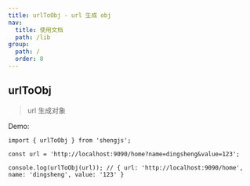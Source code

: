 ```yaml
---
title: urlToObj - url 生成 obj
nav:
  title: 使用文档
  path: /lib
group:
  path: /
  order: 8
---
```


## urlToObj

> url 生成对象

Demo:

```tsx | pure
import { urlToObj } from 'shengjs';

const url = 'http://localhost:9090/home?name=dingsheng&value=123';

console.log(urlToObj(url)); // { url: 'http://localhost:9090/home', name: 'dingsheng', value: '123' }
```
